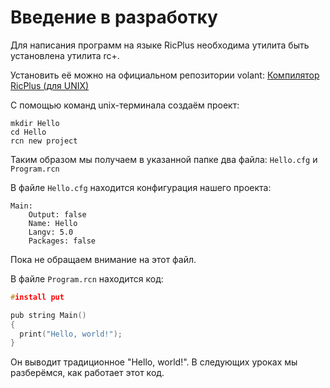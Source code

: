 # Введение в разработку
Для написания программ на языке RicPlus необходима утилита быть установлена утилита rc+.

Установить её можно на официальном репозитории volant: [Компилятор RicPlus (для UNIX)](http://ricpluscompileRCP1448fdCl.i2p)

С помощью команд unix-терминала создаём проект:
```
mkdir Hello
cd Hello
rcn new project
```
Таким образом мы получаем в указанной папке два файла: `Hello.cfg` и `Program.rcn`

В файле `Hello.cfg` находится конфигурация нашего проекта:
```
Main:
    Output: false
    Name: Hello
    Langv: 5.0
    Packages: false
```
Пока не обращаем внимание на этот файл.

В файле `Program.rcn` находится код:
```C
#install put

pub string Main()
{
  print("Hello, world!");
}
```
Он выводит традиционное "Hello, world!". В следующих уроках мы разберёмся, как работает этот код.
